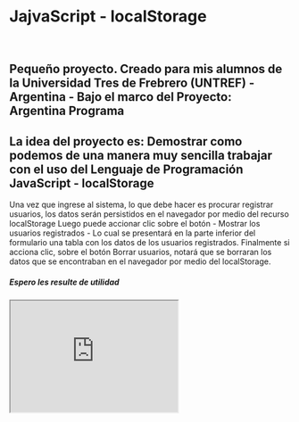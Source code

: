 <h1>JajvaScript - localStorage</h1>
<br>
<h2>Pequeño proyecto. Creado para mis alumnos de la <strong> Universidad Tres de Frebrero (UNTREF) - Argentina - Bajo el marco del Proyecto: Argentina Programa</strong></h2>

<h2>La idea del proyecto es: Demostrar como podemos de una manera muy sencilla trabajar con el uso del Lenguaje de Programación JavaScript - localStorage
</h2>

<p>
Una vez que ingrese al sistema, lo que debe hacer es procurar registrar usuarios, los datos serán persistidos en el navegador por medio del recurso localStorage
Luego puede accionar clic sobre el botón - Mostrar los usuarios registrados - Lo cual se presentará en la parte inferior del formulario una tabla con los datos de 
los usuarios registrados.
Finalmente si acciona clic, sobre el botón Borrar usuarios, notará que se borraran los datos que se encontraban en el navegador por medio del localStorage. </p>

<h5>Espero les resulte de utilidad</h5>
<iframe
  title="Cedavilu web Academy"
  width="300"
  height="200"
  src="https://cedavilu.com/"
>
</iframe>
